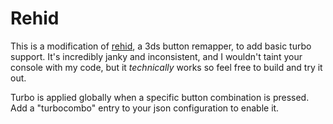 # Rehid

This is a modification of [rehid](https://github.com/hax0kartik/rehid), a 3ds button remapper, to add basic turbo support. It's incredibly janky and inconsistent, and I wouldn't taint your console with my code, but it *technically* works so feel free to build and try it out. 

Turbo is applied globally when a specific button combination is pressed. Add a "turbocombo" entry to your json configuration to enable it.
